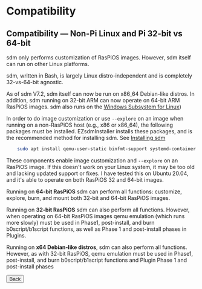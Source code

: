 # Compatibility

## Compatibility &mdash; Non-Pi Linux and Pi 32-bit vs 64-bit

sdm only performs customization of RasPiOS images. However, sdm itself can run on other Linux platforms.

sdm, written in Bash, is largely Linux distro-independent and is completely 32-vs-64-bit agnostic.

As of sdm V7.2, sdm itself can now be run on x86_64 Debian-like distros. In addition, sdm running on 32-bit ARM can now operate on 64-bit ARM RasPiOS images. sdm also runs on the <a href="Using-sdm-on-Windows-WSL.md">Windows Subsystem for Linux</a>)

In order to do image customization or use `--explore` on an image when running on a non-RasPiOS host (e.g., x86 or x86_64), the following packages must be installed. EZsdmInstaller installs these packages, and is the recommended method for installing sdm. See <a href="Installing-or-Removing-sdm.md">Installing sdm</a>
```sh
    sudo apt install qemu-user-static binfmt-support systemd-container parted
```
These components enable image customization and `--explore` on an RasPiOS image. If this doesn't work on your Linux system, it may be too old and lacking updated support or fixes. I have tested this on Ubuntu 20.04, and it's able to operate on both RasPiOS 32 and 64-bit images. 

Running on **64-bit RasPiOS** sdm can perform all functions: customize, explore, burn, and mount both 32-bit and 64-bit RasPiOS images.

Running on **32-bit RasPiOS** sdm can also perform all functions. However, when operating on 64-bit RasPiOS images qemu emulation (which runs more slowly) must be used in Phase1, post-install, and burn b0script/b1script functions, as well as Phase 1 and post-install phases in Plugins.

Running on **x64 Debian-like distros**, sdm can also perform all functions. However, as with 32-bit RasPiOS, qemu emulation must be used in Phase1, post-install, and burn b0script/b1script functions and Plugin Phase 1 and post-install phases
<br>
<form>
<input type="button" value="Back" onclick="history.back()">
</form>
